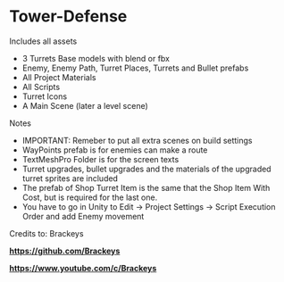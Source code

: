 # Tower-Defense

Includes all assets
- 3 Turrets Base models with blend or fbx
- Enemy, Enemy Path, Turret Places, Turrets and Bullet prefabs
- All Project Materials
- All Scripts
- Turret Icons
- A Main Scene (later a level scene)


Notes
- IMPORTANT: Remeber to put all extra scenes on build settings
- WayPoints prefab is for enemies can make a route
- TextMeshPro Folder is for the screen texts
- Turret upgrades, bullet upgrades and the materials of the upgraded turret sprites are included
- The prefab of Shop Turret Item is the same that the Shop Item With Cost, but is required for the last one.
- You have to go in Unity to Edit -> Project Settings -> Script Execution Order and add Enemy movement

Credits to: Brackeys


**https://github.com/Brackeys**


**https://www.youtube.com/c/Brackeys**
